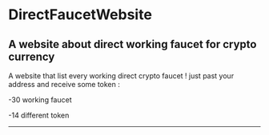 # DirectFaucetWebsite
A website about direct working faucet for crypto currency
-------------------------------------------------------------------

A website that list every working direct crypto faucet !
just past your address and receive some token :

  -30 working faucet 
  
  -14 different token 

-------------------------------------------------------------------


